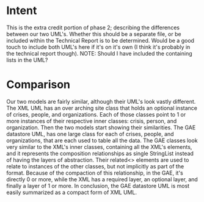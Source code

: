 # Intent #

This is the extra credit portion of phase 2; describing the differences between our two UML's.
Whether this should be a separate file, or be included within the Technical Report is to be determined.
Would be a good touch to include both UML's here if it's on it's own (I think it's probably in the technical report though).
NOTE: Should I have included the containing lists in the UML?

# Comparison #

Our two models are fairly similar, although their UML's look vastly different. The XML UML has an over arching site class that holds an optional instance of crises, people, and organizations. Each of those classes point to 1 or more instances of their respective inner classes: crisis, person, and organization. Then the two models start showing their similarities. The GAE datastore UML, has one large class for each of crises, people, and organizations, that are each used to table all the data.
The GAE classes look very similar to the XML's inner classes, containing all the XML's elements, and it represents the composition relationships as single StringList instead of having the layers of abstraction. Their related<> elements are used to relate to instances of the other classes, but not implicitly as part of the format. Because of the compaction of this relationship, in the GAE, it's directly 0 or more, while the XML has a required layer, an optional layer, and finally a layer of 1 or more.
In conclusion, the GAE datastore UML is most easily summarized as a compact form of XML UML.